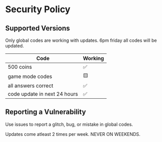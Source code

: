 # Security Policy

## Supported Versions

Only global codes are working with updates.
6pm friday all codes will be updated.

| Code |   Working        |
| ------- | ------------------ |
| 500 coins  | :white_check_mark: |
| game mode codes  | :yellow_square:            |
| all answers correct  | :white_check_mark: |
| code update in next 24 hours  | :white_check_mark:          |

## Reporting a Vulnerability

Use issues to report a glitch, bug, or mistake in global codes.

Updates come atleast 2 times per week. NEVER ON WEEKENDS.
